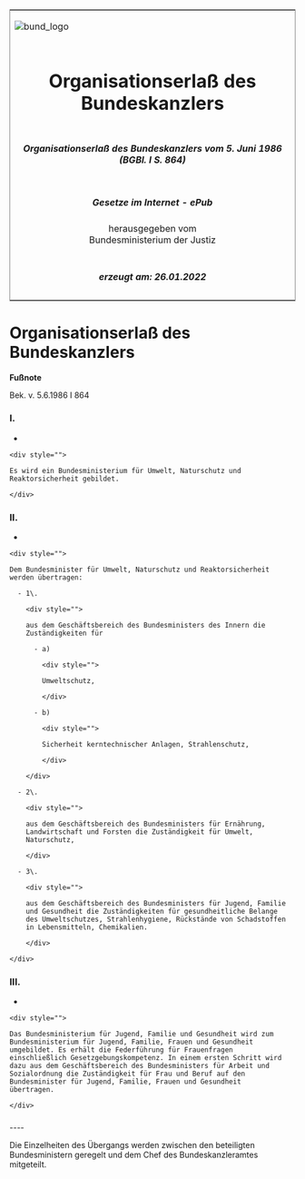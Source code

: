 <span id="DECKBLATT.html"></span>

<table border="0" frame="border" width="100%">

<tr valign="top">

<td align="left">

![bund\_logo](BfJ_2021_Web_de_de.gif)

</td>

<td align="right">

 

</td>

</tr>

<tr align="center" valign="middle">

<td colspan="2">

# Organisationserlaß des Bundeskanzlers

</td>

</tr>

<tr align="center" valign="middle">

<td colspan="2">

##### Organisationserlaß des Bundeskanzlers vom 5. Juni 1986 (BGBl. I S. 864)

</td>

</tr>

<tr align="center" valign="middle">

<td colspan="2">

  
  

##### Gesetze im Internet - ePub  
  
herausgegeben vom  
Bundesministerium der Justiz

</td>

</tr>

<tr align="center" valign="bottom">

<td colspan="2">

  
  

##### erzeugt am: 26.01.2022

</td>

</tr>

</table>

<span id="BJNR108640986.html"></span>

# Organisationserlaß des Bundeskanzlers

<div>

  
**Fußnote**

<div class="jnhtml">

<div>

<div class="jurAbsatz">

Bek. v. 5.6.1986 I 864

</div>

</div>

</div>

</div>

<span id="BJNR108640986BJNE000100333.html"></span>

### I.  

<div>

<div class="jnhtml">

<div>

<div class="jurAbsatz">

  - 
    
    <div style="">
    
    Es wird ein Bundesministerium für Umwelt, Naturschutz und
    Reaktorsicherheit gebildet.
    
    </div>

</div>

</div>

</div>

</div>

<span id="BJNR108640986BJNE000200333.html"></span>

### II.  

<div>

<div class="jnhtml">

<div>

<div class="jurAbsatz">

  - 
    
    <div style="">
    
    Dem Bundesminister für Umwelt, Naturschutz und Reaktorsicherheit
    werden übertragen:
    
      - 1\.
        
        <div style="">
        
        aus dem Geschäftsbereich des Bundesministers des Innern die
        Zuständigkeiten für
        
          - a)
            
            <div style="">
            
            Umweltschutz,
            
            </div>
        
          - b)
            
            <div style="">
            
            Sicherheit kerntechnischer Anlagen, Strahlenschutz,
            
            </div>
        
        </div>
    
      - 2\.
        
        <div style="">
        
        aus dem Geschäftsbereich des Bundesministers für Ernährung,
        Landwirtschaft und Forsten die Zuständigkeit für Umwelt,
        Naturschutz,
        
        </div>
    
      - 3\.
        
        <div style="">
        
        aus dem Geschäftsbereich des Bundesministers für Jugend, Familie
        und Gesundheit die Zuständigkeiten für gesundheitliche Belange
        des Umweltschutzes, Strahlenhygiene, Rückstände von Schadstoffen
        in Lebensmitteln, Chemikalien.
        
        </div>
    
    </div>

</div>

</div>

</div>

</div>

<span id="BJNR108640986BJNE000300333.html"></span>

### III.  

<div>

<div class="jnhtml">

<div>

<div class="jurAbsatz">

  - 
    
    <div style="">
    
    Das Bundesministerium für Jugend, Familie und Gesundheit wird zum
    Bundesministerium für Jugend, Familie, Frauen und Gesundheit
    umgebildet. Es erhält die Federführung für Frauenfragen
    einschließlich Gesetzgebungskompetenz. In einem ersten Schritt wird
    dazu aus dem Geschäftsbereich des Bundesministers für Arbeit und
    Sozialordnung die Zuständigkeit für Frau und Beruf auf den
    Bundesminister für Jugend, Familie, Frauen und Gesundheit
    übertragen.
    
    </div>

</div>

</div>

</div>

</div>

<span id="BJNR108640986BJNE000400333.html"></span>

###   
\----

<div>

<div class="jnhtml">

<div>

<div class="jurAbsatz">

Die Einzelheiten des Übergangs werden zwischen den beteiligten
Bundesministern geregelt und dem Chef des Bundeskanzleramtes mitgeteilt.

</div>

</div>

</div>

</div>

